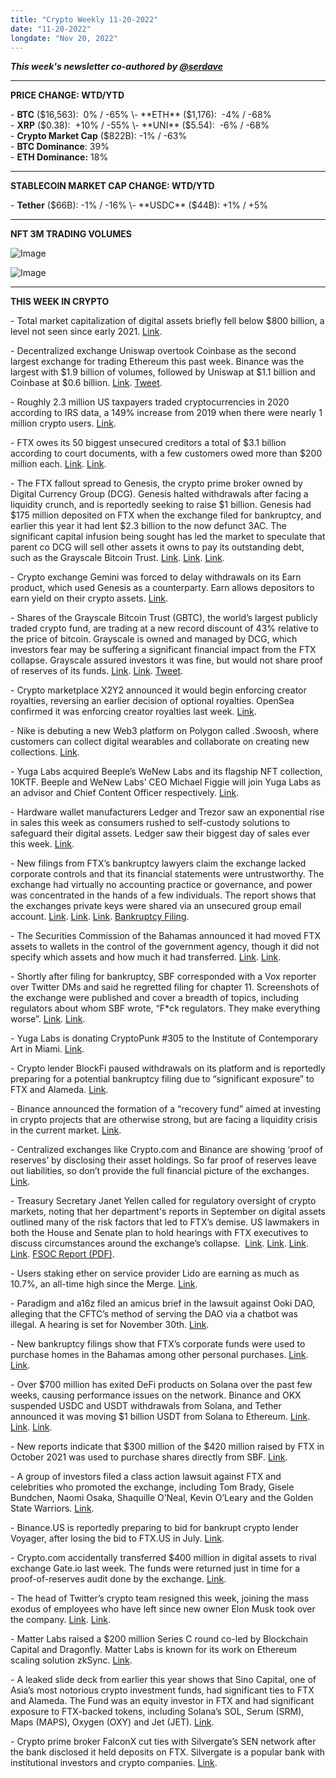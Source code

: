 ```yaml
---
title: "Crypto Weekly 11-20-2022"
date: "11-20-2022"
longdate: "Nov 20, 2022"
---
```


***This week's newsletter co-authored by [@serdave](https://twitter.com/serdave_eth)***



---

**PRICE CHANGE: WTD/YTD**

\- **BTC** ($16,563):  0% / -65%  
\- **ETH** ($1,176):  -4% / -68%  
\- **XRP** ($0.38):  +10% / -55%  
\- **UNI** ($5.54):  -6% / -68%  
\- **Crypto Market Cap** ($822B): -1% / -63%  
\- **BTC Dominance**: 39%  
\- **ETH Dominance:** 18% 



---

**STABLECOIN MARKET CAP CHANGE: WTD/YTD**

\- **Tether** ($66B): -1% / -16%  
\- **USDC** ($44B): +1% / +5%



---

**NFT 3M TRADING VOLUMES**

![Image](/images/11-20-2022-1.png)

![Image](/images/11-20-2022-2.png)

---

**THIS WEEK IN CRYPTO**

\- Total market capitalization of digital assets briefly fell below $800 billion, a level not seen since early 2021. [Link](https://www.coindesk.com/markets/2022/11/17/ftx-collapse-leaves-total-crypto-market-cap-under-800b-close-to-2022-low/).   
  
\- Decentralized exchange Uniswap overtook Coinbase as the second largest exchange for trading Ethereum this past week. Binance was the largest with $1.9 billion of volumes, followed by Uniswap at $1.1 billion and Coinbase at $0.6 billion. [Link](https://decrypt.co/114665/uniswap-overtakes-coinbase-second-largest-exchange-trading-ethereum-today). [Tweet](https://twitter.com/haydenzadams/status/1592188164218707969).  
  
\- Roughly 2.3 million US taxpayers traded cryptocurrencies in 2020 according to IRS data, a 149% increase from 2019 when there were nearly 1 million crypto users. [Link](https://www.bloomberg.com/news/articles/2022-11-18/crypto-traders-in-us-surged-149-to-2-3-million-as-pandemic-hit).   
  
\- FTX owes its 50 biggest unsecured creditors a total of $3.1 billion according to court documents, with a few customers owed more than $200 million each. [Link](https://www.washingtonpost.com/business/2022/11/20/ftx-crypto-bankruptcy-creditors/). [Link](https://www.bloomberg.com/news/articles/2022-11-20/ftx-owes-its-biggest-unsecured-creditor-more-than-226-million).   
  
\- The FTX fallout spread to Genesis, the crypto prime broker owned by Digital Currency Group (DCG). Genesis halted withdrawals after facing a liquidity crunch, and is reportedly seeking to raise $1 billion. Genesis had $175 million deposited on FTX when the exchange filed for bankruptcy, and earlier this year it had lent $2.3 billion to the now defunct 3AC. The significant capital infusion being sought has led the market to speculate that parent co DCG will sell other assets it owns to pay its outstanding debt, such as the Grayscale Bitcoin Trust. [Link](https://www.wsj.com/livecoverage/stock-market-news-today-11-17-2022/card/crypto-lender-genesis-sought-emergency-loan-of-1-billion-by-monday-573TThK17Ke15FYwJzLR). [Link](https://www.theblock.co/post/187545/genesis-global-capital-suspends-redemptions-with-impact-spreading-to-gemini). [Link](https://decrypt.co/115017/genesis-sought-1b-bailout-investors-before-halting-withdrawals-report).   
  
\- Crypto exchange Gemini was forced to delay withdrawals on its Earn product, which used Genesis as a counterparty. Earn allows depositors to earn yield on their crypto assets. [Link](https://www.wsj.com/livecoverage/stock-market-news-today-11-17-2022/card/crypto-lender-genesis-sought-emergency-loan-of-1-billion-by-monday-573TThK17Ke15FYwJzLR).  
  
\- Shares of the Grayscale Bitcoin Trust (GBTC), the world’s largest publicly traded crypto fund, are trading at a new record discount of 43% relative to the price of bitcoin. Grayscale is owned and managed by DCG, which investors fear may be suffering a significant financial impact from the FTX collapse. Grayscale assured investors it was fine, but would not share proof of reserves of its funds. [Link](https://www.theblock.co/post/188606/grayscale-wont-share-proof-of-reserves-citing-security-concerns). [Link](https://www.coindesk.com/markets/2022/11/18/grayscale-discount-widens-to-record-43-as-ftx-contagion-spreads/). [Tweet](https://twitter.com/Grayscale/status/1592882143906111488).   
  
\- Crypto marketplace X2Y2 announced it would begin enforcing creator royalties, reversing an earlier decision of optional royalties. OpenSea confirmed it was enforcing creator royalties last week. [Link](https://decrypt.co/115026/ethereum-nft-marketplace-x2y2-royalties).  
  
\- Nike is debuting a new Web3 platform on Polygon called .Swoosh, where customers can collect digital wearables and collaborate on creating new collections. [Link](https://www.theblock.co/post/186733/nike-to-debut-its-own-platform-for-web3-wearables).  
  
\- Yuga Labs acquired Beeple’s WeNew Labs and its flagship NFT collection, 10KTF. Beeple and WeNew Labs’ CEO Michael Figgie will join Yuga Labs as an advisor and Chief Content Officer respectively. [Link](https://www.theblock.co/post/186646/yuga-labs-acquires-beeples-10ktf-names-him-advisor).  
  
\- Hardware wallet manufacturers Ledger and Trezor saw an exponential rise in sales this week as consumers rushed to self-custody solutions to safeguard their digital assets. Ledger saw their biggest day of sales ever this week. [Link](https://decrypt.co/114687/crypto-cold-wallets-in-ledger-trezor-sales-moon-after-ftx-collapse).  
  
\- New filings from FTX’s bankruptcy lawyers claim the exchange lacked corporate controls and that its financial statements were untrustworthy. The exchange had virtually no accounting practice or governance, and power was concentrated in the hands of a few individuals. The report shows that the exchanges private keys were shared via an unsecured group email account. [Link](https://www.axios.com/2022/11/18/ftx-bankruptcy-john-ray-sbf). [Link](https://www.bloomberg.com/news/articles/2022-11-17/here-are-the-craziest-parts-from-the-new-ftx-bankruptcy-filing). [Link](https://www.theblock.co/post/188187/the-ftx-bankruptcy-filings-are-a-doozy-we-bring-you-the-highlights). [Bankruptcy Filing](https://www.documentcloud.org/documents/23310507-ftx-bankruptcy-filing-john-j-ray-iii).  
  
\- The Securities Commission of the Bahamas announced it had moved FTX assets to wallets in the control of the government agency, though it did not specify which assets and how much it had transferred. [Link](https://www.axios.com/2022/11/18/bahamas-regulator-moves-to-secure-ftxs-crypto). [Link](https://www.cnbc.com/2022/11/17/ftx-suggests-sam-bankman-fried-transferred-assets-to-bahamas-government-custody-after-bankruptcy-filing.html).   
  
\- Shortly after filing for bankruptcy, SBF corresponded with a Vox reporter over Twitter DMs and said he regretted filing for chapter 11. Screenshots of the exchange were published and cover a breadth of topics, including regulators about whom SBF wrote, “F\*ck regulators. They make everything worse”. [Link](https://www.vox.com/future-perfect/23462333/sam-bankman-fried-ftx-cryptocurrency-effective-altruism-crypto-bahamas-philanthropy). [Link](https://techcrunch.com/2022/11/16/sbf-regrets-declaring-ftx-bankrupt-per-his-dms-to-vox/).  
  
\- Yuga Labs is donating CryptoPunk #305 to the Institute of Contemporary Art in Miami. [Link](https://www.theblock.co/post/187075/a-cryptopunk-could-soon-be-coming-to-an-art-gallery-near-you).  
  
\- Crypto lender BlockFi paused withdrawals on its platform and is reportedly preparing for a potential bankruptcy filing due to “significant exposure” to FTX and Alameda. [Link](https://www.wsj.com/articles/blockfi-prepares-for-potential-bankruptcy-as-crypto-contagion-spreads-11668534824).   
  
\- Binance announced the formation of a “recovery fund” aimed at investing in crypto projects that are otherwise strong, but are facing a liquidity crisis in the current market. [Link](https://decrypt.co/114346/binance-ceo-announces-industry-recovery-fund-ftx-exchange-collapse).   
  
\- Centralized exchanges like Crypto.com and Binance are showing ‘proof of reserves’ by disclosing their asset holdings. So far proof of reserves leave out liabilities, so don’t provide the full financial picture of the exchanges. [Link](https://www.bloomberg.com/news/articles/2022-11-19/after-ftx-crypto-exchanges-struggle-to-convince-customers-they-re-safe).    
  
\- Treasury Secretary Janet Yellen called for regulatory oversight of crypto markets, noting that her department's reports in September on digital assets outlined many of the risk factors that led to FTX’s demise. US lawmakers in both the House and Senate plan to hold hearings with FTX executives to discuss circumstances around the exchange’s collapse.  [Link](https://decrypt.co/114958/senator-warren-ftx-books-officials). [Link](https://decrypt.co/114873/janet-yellen-ftx-meltdown-effective-oversight-crypto). [Link](https://www.theblock.co/post/187758/senate-banking-committee-eyes-hearing-on-sam-bankman-frieds-ftx-collapse). [Link](https://decrypt.co/114816/house-committee-sbf-binance-testify-ftx-collapse). [FSOC Report (PDF)](https://home.treasury.gov/system/files/261/FSOC-Digital-Assets-Report-2022.pdf).   
  
\- Users staking ether on service provider Lido are earning as much as 10.7%, an all-time high since the Merge. [Link](https://www.coindesk.com/markets/2022/11/17/ether-staking-yields-jump-up-to-25-all-time-high-since-merge/).   
  
\- Paradigm and a16z filed an amicus brief in the lawsuit against Ooki DAO, alleging that the CFTC’s method of serving the DAO via a chatbot was illegal. A hearing is set for November 30th. [Link](https://www.coindesk.com/policy/2022/11/15/cftc-pushes-back-against-amicus-briefs-in-ooki-dao-lawsuit/).  
  
\- New bankruptcy filings show that FTX’s corporate funds were used to purchase homes in the Bahamas among other personal purchases. [Link](https://www.cnbc.com/2022/11/17/ftx-used-corporate-funds-to-purchase-employee-homes-new-filing-shows.html). [Link](https://techcrunch.com/2022/11/17/bahama-homes-were-purchased-with-ftx-corporate-funds/).    
  
\- Over $700 million has exited DeFi products on Solana over the past few weeks, causing performance issues on the network. Binance and OKX suspended USDC and USDT withdrawals from Solana, and Tether announced it was moving $1 billion USDT from Solana to Ethereum. [Link](https://decrypt.co/115028/tether-usdt-1-billion-solana-ethereum). [Link](https://www.theblock.co/post/187970/binance-halts-solana-usdc-usdt-deposits). [Link](https://www.coindesk.com/business/2022/11/15/solana-defi-sees-almost-700m-in-value-wiped-out-on-ftx-fallout/).   
  
\- New reports indicate that $300 million of the $420 million raised by FTX in October 2021 was used to purchase shares directly from SBF. [Link](https://www.wsj.com/articles/ftxs-sam-bankman-fried-cashed-out-300-million-during-funding-spree-11668799774?mod=hp_lead_pos4).   
  
\- A group of investors filed a class action lawsuit against FTX and celebrities who promoted the exchange, including Tom Brady, Gisele Bundchen, Naomi Osaka, Shaquille O’Neal, Kevin O’Leary and the Golden State Warriors. [Link](https://decrypt.co/114826/ftx-lawsuit-takes-aim-larry-david-tom-brady-promoting-crypto-exchange).   
  
\- Binance.US is reportedly preparing to bid for bankrupt crypto lender Voyager, after losing the bid to FTX.US in July. [Link](https://www.coindesk.com/business/2022/11/17/binance-to-relaunch-bid-for-bankrupt-lender-voyager-source/).   
  
\- Crypto.com accidentally transferred $400 million in digital assets to rival exchange Gate.io last week. The funds were returned just in time for a proof-of-reserves audit done by the exchange. [Link](https://decrypt.co/114483/crypto-com-ceo-says-business-usual-revelations-accidental-400m-transfer).   
  
\- The head of Twitter’s crypto team resigned this week, joining the mass exodus of employees who have left since new owner Elon Musk took over the company. [Link](https://www.bloomberg.com/news/articles/2022-11-18/twitter-s-twtr-crypto-head-and-staff-resign-in-mass-musk-exodus?sref=QkiN9npb&leadSource=uverify%20wall). [Link](https://www.theblock.co/post/188499/twitters-crypto-boss-leaves-amid-mass-musk-exodus-bloomberg).   
  
\- Matter Labs raised a $200 million Series C round co-led by Blockchain Capital and Dragonfly. Matter Labs is known for its work on Ethereum scaling solution zkSync. [Link](https://techcrunch.com/2022/11/16/matter-labs-the-company-behind-zksync-raises-200-million-to-scale-ethereum/).   
  
\- A leaked slide deck from earlier this year shows that Sino Capital, one of Asia’s most notorious crypto investment funds, had significant ties to FTX and Alameda. The Fund was an equity investor in FTX and had significant exposure to FTX-backed tokens, including Solana’s SOL, Serum (SRM), Maps (MAPS), Oxygen (OXY) and Jet (JET). [Link](https://www.coindesk.com/business/2022/11/18/crypto-fund-sino-global-had-deep-ties-to-ftx-beyond-equity-investment/).   
  
\- Crypto prime broker FalconX cut ties with Silvergate’s SEN network after the bank disclosed it held deposits on FTX. Silvergate is a popular bank with institutional investors and crypto companies. [Link](https://www.theblock.co/post/188373/crypto-prime-broker-falconx-will-no-longer-use-silvergates-sen-network).